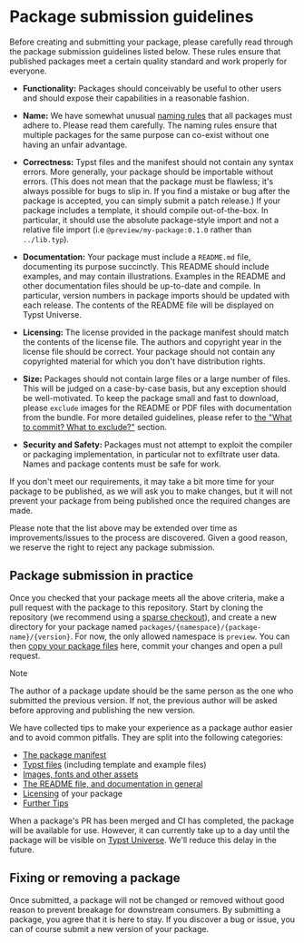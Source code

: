 # Package submission guidelines

Before creating and submitting your package, please carefully read through the
package submission guidelines listed below. These rules ensure that published
packages meet a certain quality standard and work properly for everyone.

- **Functionality:** Packages should conceivably be useful to other users and
  should expose their capabilities in a reasonable fashion.

- **Name:** We have somewhat unusual [naming rules] that all packages must
  adhere to. Please read them carefully. The naming rules ensure that multiple
  packages for the same purpose can co-exist without one having an unfair
  advantage.

- **Correctness:** Typst files and the manifest should not contain any syntax
  errors. More generally, your package should be importable without errors.
  (This does not mean that the package must be flawless; it's always possible
  for bugs to slip in. If you find a mistake or bug after the package is
  accepted, you can simply submit a patch release.) If your package includes a
  template, it should compile out-of-the-box. In particular, it should use the
  absolute package-style import and not a relative file import (i.e
  `@preview/my-package:0.1.0` rather than `../lib.typ`).

- **Documentation:** Your package must include a `README.md` file, documenting
  its purpose succinctly. This README should include examples, and may contain
  illustrations. Examples in the README and other documentation files should be
  up-to-date and compile. In particular, version numbers in package imports
  should be updated with each release. The contents of the README file will be
  displayed on Typst Universe.

- **Licensing:** The license provided in the package manifest should match the
  contents of the license file. The authors and copyright year in the license
  file should be correct. Your package should not contain any copyrighted
  material for which you don't have distribution rights.

- **Size:** Packages should not contain large files or a large number of files.
  This will be judged on a case-by-case basis, but any exception should be
  well-motivated. To keep the package small and fast to download, please
  `exclude` images for the README or PDF files with documentation from the
  bundle. For more detailed guidelines, please refer to [the "What to commit?
  What to exclude?"][exclusion] section.

- **Security and Safety:** Packages must not attempt to exploit the compiler or
  packaging implementation, in particular not to exfiltrate user data. Names and
  package contents must be safe for work.

If you don't meet our requirements, it may take a bit more time for your package
to be published, as we will ask you to make changes, but it will not prevent
your package from being published once the required changes are made.

Please note that the list above may be extended over time as improvements/issues
to the process are discovered. Given a good reason, we reserve the right to
reject any package submission.

## Package submission in practice

Once you checked that your package meets all the above criteria, make a pull
request with the package to this repository. Start by cloning the repository (we
recommend using a [sparse checkout][sparse-checkout]), and create a new
directory for your package named
`packages/{namespace}/{package-name}/{version}`. For now, the only allowed
namespace is `preview`. You can then [copy your package files][exclusion] here,
commit your changes and open a pull request.

> [!NOTE]
> The author of a package update should be the same person as the one
> who submitted the previous version. If not, the previous author will be asked
> before approving and publishing the new version.

We have collected tips to make your experience as a package author easier and to
avoid common pitfalls. They are split into the following categories:

- [The package manifest][manifest]
- [Typst files][typst] (including template and example files)
- [Images, fonts and other assets][resources]
- [The README file, and documentation in general][documentation]
- [Licensing][license] of your package
- [Further Tips][tips]

When a package's PR has been merged and CI has completed, the package will be
available for use. However, it can currently take up to a day until the package
will be visible on [Typst Universe][universe]. We'll reduce this delay in the
future.

## Fixing or removing a package

Once submitted, a package will not be changed or removed without good reason to
prevent breakage for downstream consumers. By submitting a package, you agree
that it is here to stay. If you discover a bug or issue, you can of course
submit a new version of your package.

[sparse-checkout]: tips.md#sparse-checkout-of-the-repository
[exclusion]: tips.md#what-to-commit-what-to-exclude
[manifest]: manifest.md
[typst]: typst.md
[resources]: resources.md
[documentation]: documentation.md
[license]: licensing.md
[naming rules]: manifest.md#naming-rules
[tips]: tips.md
[universe]: https://typst.app/universe/
